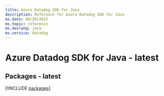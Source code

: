 ```yaml
---
title: Azure Datadog SDK for Java
description: Reference for Azure Datadog SDK for Java
ms.date: 08/29/2025
ms.topic: reference
ms.devlang: java
ms.service: datadog
---
```

# Azure Datadog SDK for Java - latest
## Packages - latest
[!INCLUDE [packages](datadog-index.md)]